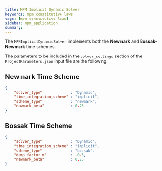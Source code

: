 ```yaml
---
title: MPM Implicit Dynamic Solver
keywords: mpm constitutive laws
tags: [mpm constitutive laws]
sidebar: mpm_application
summary: 
---
```


The `MPMImplicitDynamicSolver` implements both the **Newmark** and **Bossak-Newmark** time schemes.

The parameters to be included in the `solver_settings` section of the `ProjectParameters.json` input file are the following.

## Newmark Time Scheme

```json
{
    "solver_type"             : "Dynamic",
    "time_integration_scheme" : "implicit",
    "scheme_type"             : "newmark",
    "newmark_beta"            : 0.25
}
```

## Bossak Time Scheme

```json
{
    "solver_type"             : "Dynamic",
    "time_integration_scheme" : "implicit",
    "scheme_type"             : "bossak",
    "damp_factor_m"           : -0.3,
    "newmark_beta"            : 0.25
}
```
